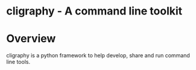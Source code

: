 cligraphy - A command line toolkit
==================================

# Overview

cligraphy is a python framework to help develop, share and run command line tools.


